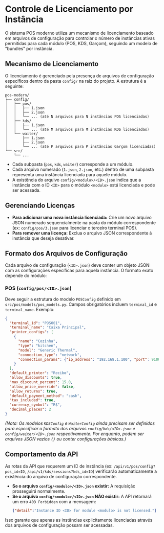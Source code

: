 # Controle de Licenciamento por Instância

O sistema POS moderno utiliza um mecanismo de licenciamento baseado em arquivos de configuração para controlar o número de instâncias ativas permitidas para cada módulo (POS, KDS, Garçom), seguindo um modelo de "bundles" por instância.

## Mecanismo de Licenciamento

O licenciamento é gerenciado pela presença de arquivos de configuração específicos dentro da pasta `config/` na raiz do projeto. A estrutura é a seguinte:

```
pos-modern/
├── config/
│   ├── pos/
│   │   ├── 1.json
│   │   ├── 2.json
│   │   └── ... (até N arquivos para N instâncias POS licenciadas)
│   ├── kds/
│   │   ├── 1.json
│   │   └── ... (até M arquivos para M instâncias KDS licenciadas)
│   └── waiter/
│       ├── 1.json
│       ├── 2.json
│       └── ... (até P arquivos para P instâncias Garçom licenciadas)
└── src/
    └── ...
```

- Cada subpasta (`pos`, `kds`, `waiter`) corresponde a um módulo.
- Cada arquivo numerado (`1.json`, `2.json`, etc.) dentro de uma subpasta representa uma instância licenciada para aquele módulo.
- A existência do arquivo `config/<modulo>/<ID>.json` indica que a instância com o ID `<ID>` para o módulo `<modulo>` está licenciada e pode ser acessada.

## Gerenciando Licenças

- **Para adicionar uma nova instância licenciada:** Crie um novo arquivo JSON numerado sequencialmente na pasta do módulo correspondente (ex: `config/pos/3.json` para licenciar o terceiro terminal POS).
- **Para remover uma licença:** Exclua o arquivo JSON correspondente à instância que deseja desativar.

## Formato dos Arquivos de Configuração

Cada arquivo de configuração (`<ID>.json`) deve conter um objeto JSON com as configurações específicas para aquela instância. O formato exato depende do módulo:

### POS (`config/pos/<ID>.json`)

Deve seguir a estrutura do modelo `POSConfig` definido em `src/pos/models/pos_models.py`. Campos obrigatórios incluem `terminal_id` e `terminal_name`. Exemplo:

```json
{
  "terminal_id": "POS001",
  "terminal_name": "Caixa Principal",
  "printer_configs": [
    {
      "name": "Cozinha",
      "type": "kitchen",
      "model": "Generic Thermal",
      "connection_type": "network",
      "connection_params": {"ip_address": "192.168.1.100", "port": 9100}
    }
  ],
  "default_printer": "Recibo",
  "allow_discounts": true,
  "max_discount_percent": 15.0,
  "allow_price_override": false,
  "allow_returns": true,
  "default_payment_method": "cash",
  "tax_included": true,
  "currency_symbol": "R$",
  "decimal_places": 2
}
```

*(Nota: Os modelos `KDSConfig` e `WaiterConfig` ainda precisam ser definidos para especificar o formato dos arquivos `config/kds/<ID>.json` e `config/waiter/<ID>.json` respectivamente. Por enquanto, podem ser arquivos JSON vazios `{}` ou conter configurações básicas.)*

## Comportamento da API

As rotas da API que requerem um ID de instância (ex: `/api/v1/pos/config?pos_id=ID`, `/api/v1/kds/sessions?kds_id=ID`) verificarão automaticamente a existência do arquivo de configuração correspondente.

- **Se o arquivo `config/<modulo>/<ID>.json` existir:** A requisição prosseguirá normalmente.
- **Se o arquivo `config/<modulo>/<ID>.json` NÃO existir:** A API retornará um erro `403 Forbidden` com a mensagem:
  ```json
  {"detail":"Instance ID <ID> for module <modulo> is not licensed."}
  ```

Isso garante que apenas as instâncias explicitamente licenciadas através dos arquivos de configuração possam ser acessadas.
